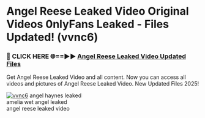 # Angel Reese Leaked Video Original Videos 0nlyFans Leaked - Files Updated! (vvnc6)

<h3>🔴 CLICK HERE 🌐==►► <a href="https://tinyurl.com/ms9xzufz" rel="nofollow">Angel Reese Leaked Video Updated Files</a></h3>

Get Angel Reese Leaked Video and all content. Now you can access all videos and pictures of Angel Reese Leaked Video. New Updated Files 2025!

[![vvnc6](https://i.imgur.com/NaUBvic.gif)](https://tinyurl.com/ms9xzufz)
angel haynes leaked<br>
amelia wet angel leaked<br>
angel reese leaked video